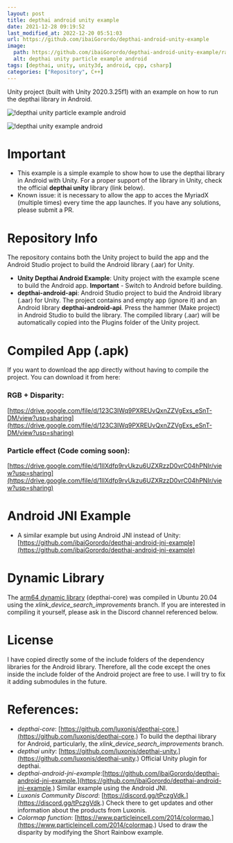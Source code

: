 ```yaml
---
layout: post
title: depthai android unity example
date: 2021-12-28 09:19:52 
last_modified_at: 2022-12-20 05:51:03 
url: https://github.com/ibaiGorordo/depthai-android-unity-example
image:
  path: https://github.com/ibaiGorordo/depthai-android-unity-example/raw/main/doc/img/depthai_unity_android_particle_example.gif
  alt: depthai unity particle example android
tags: [depthai, unity, unity3d, android, cpp, csharp]
categories: ["Repository", C++]
---
```

 Unity project (built with Unity 2020.3.25f1) with an example on how to run the depthai library in Android.

![!depthai unity particle example android](https://github.com/ibaiGorordo/depthai-android-unity-example/raw/main/doc/img/depthai_unity_android_particle_example.gif)

![!depthai unity example android](https://github.com/ibaiGorordo/depthai-android-unity-example/raw/main/doc/img/depthai_unity_android_example.gif)




# Important 
- This example is a simple example to show how to use the depthai library in Android with Unity. For a proper support of the library in Unity, check the official **depthai unity** library (link below).
- Known issue: it is necessary to allow the app to acces the MyriadX (multiple times) every time the app launches. If you have any solutions, please submit a PR.

# Repository Info
The repository contains both the Unity project to build the app and the Android Studio project to build the Android library (.aar) for Unity.
- **Unity Depthai Android Example**: Unity project with the example scene to build the Android app. **Important** - Switch to Android before building.
- **depthai-android-api**: Android Studio project to buid the Android library (.aar) for Unity. The project contains and empty app (ignore it) and an Android library **depthai-android-api**. Press the hammer (Make project) in Android Studio to build the library. The compiled library (.aar) will be automatically copied into the Plugins folder of the Unity project.

# Compiled App (.apk)

If you want to download the app directly without having to compile the project. You can download it from here:
 ### RGB + Disparity: 
  [https://drive.google.com/file/d/123C3IWq9PXREUvQxnZZVgExs_eSnT-DM/view?usp=sharing](https://drive.google.com/file/d/123C3IWq9PXREUvQxnZZVgExs_eSnT-DM/view?usp=sharing)

 ### Particle effect (Code coming soon): 
  [https://drive.google.com/file/d/1lIXdfp9rvUkzu6UZXRzzD0vrC04hPNIr/view?usp=sharing](https://drive.google.com/file/d/1lIXdfp9rvUkzu6UZXRzzD0vrC04hPNIr/view?usp=sharing)

# Android JNI Example
- A similar example but using Android JNI instead of Unity: [https://github.com/ibaiGorordo/depthai-android-jni-example](https://github.com/ibaiGorordo/depthai-android-jni-example)

# Dynamic Library
The [arm64 dynamic library](https://github.com/ibaiGorordo/depthai-android-jni-example/blob/main/app/src/main/libs/depthai/arm64-v8a/libdepthai-core.so) (depthai-core) was compiled in Ubuntu 20.04 using the *xlink_device_search_improvements* branch. If you are interested in compiling it yourself, please ask in the Discord channel referenced below.

# License
I have copied directly some of the include folders of the dependency libraries for the Android library. Therefore, all the code except the ones inside the include folder of the Android project are free to use. I will try to fix it adding submodules in the future.

# References:
- *depthai-core*: [https://github.com/luxonis/depthai-core.](https://github.com/luxonis/depthai-core.) To build the depthai library for Android, particularly, the *xlink_device_search_improvements* branch.
- *depthai unity*: [https://github.com/luxonis/depthai-unity.](https://github.com/luxonis/depthai-unity.) Official Unity plugin for depthai.
- *depthai-android-jni-example*:[https://github.com/ibaiGorordo/depthai-android-jni-example.](https://github.com/ibaiGorordo/depthai-android-jni-example.) Similar example using the Android JNI.
- *Luxonis Community Discord*: [https://discord.gg/tPczgVdk.](https://discord.gg/tPczgVdk.) Check there to get updates and other information about the products from Luxonis.
- *Colormap function*: [https://www.particleincell.com/2014/colormap.](https://www.particleincell.com/2014/colormap.) Used to draw the disparity by modifying the Short Rainbow example.


